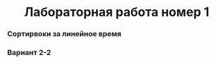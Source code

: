 <h1 align="center">Лабораторная работа номер 1</h1>
<h3>Сортирвоки за линейное время</h3>
<h3>Вариант 2-2</h3>
